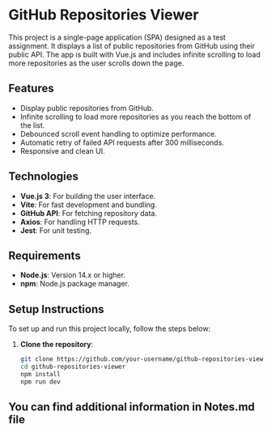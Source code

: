 # GitHub Repositories Viewer

This project is a single-page application (SPA) designed as a test assignment. It displays a list of public repositories from GitHub using their public API. The app is built with Vue.js and includes infinite scrolling to load more repositories as the user scrolls down the page.


## Features

- Display public repositories from GitHub.
- Infinite scrolling to load more repositories as you reach the bottom of the list.
- Debounced scroll event handling to optimize performance.
- Automatic retry of failed API requests after 300 milliseconds.
- Responsive and clean UI.

## Technologies

- **Vue.js 3**: For building the user interface.
- **Vite**: For fast development and bundling.
- **GitHub API**: For fetching repository data.
- **Axios**: For handling HTTP requests.
- **Jest**: For unit testing.

## Requirements

- **Node.js**: Version 14.x or higher.
- **npm**: Node.js package manager.

## Setup Instructions

To set up and run this project locally, follow the steps below:

1. **Clone the repository**:
   ```bash
   git clone https://github.com/your-username/github-repositories-viewer.git
   cd github-repositories-viewer
   npm install
   npm run dev
   
## You can find additional information in Notes.md file
